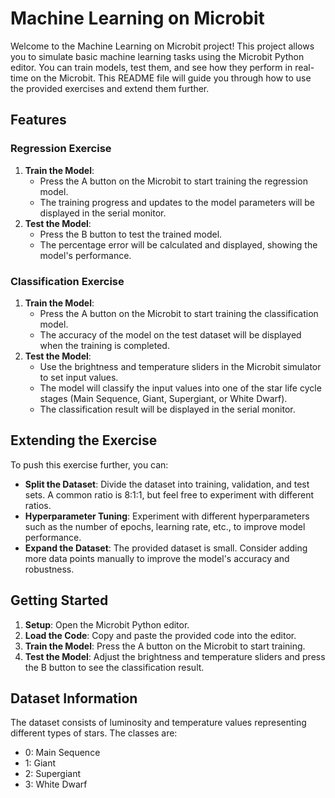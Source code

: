 # Machine Learning on Microbit

Welcome to the Machine Learning on Microbit project! This project allows you to simulate basic machine learning tasks using the Microbit Python editor. You can train models, test them, and see how they perform in real-time on the Microbit. This README file will guide you through how to use the provided exercises and extend them further.

## Features

### Regression Exercise
1. **Train the Model**: 
   - Press the A button on the Microbit to start training the regression model.
   - The training progress and updates to the model parameters will be displayed in the serial monitor.
2. **Test the Model**: 
   - Press the B button to test the trained model.
   - The percentage error will be calculated and displayed, showing the model's performance.

### Classification Exercise
1. **Train the Model**:
   - Press the A button on the Microbit to start training the classification model.
   - The accuracy of the model on the test dataset will be displayed when the training is completed.
2. **Test the Model**:
   - Use the brightness and temperature sliders in the Microbit simulator to set input values.
   - The model will classify the input values into one of the star life cycle stages (Main Sequence, Giant, Supergiant, or White Dwarf).
   - The classification result will be displayed in the serial monitor.

## Extending the Exercise
To push this exercise further, you can:
- **Split the Dataset**: Divide the dataset into training, validation, and test sets. A common ratio is 8:1:1, but feel free to experiment with different ratios.
- **Hyperparameter Tuning**: Experiment with different hyperparameters such as the number of epochs, learning rate, etc., to improve model performance.
- **Expand the Dataset**: The provided dataset is small. Consider adding more data points manually to improve the model's accuracy and robustness.

## Getting Started
1. **Setup**: Open the Microbit Python editor.
2. **Load the Code**: Copy and paste the provided code into the editor.
3. **Train the Model**: Press the A button on the Microbit to start training.
4. **Test the Model**: Adjust the brightness and temperature sliders and press the B button to see the classification result.

## Dataset Information
The dataset consists of luminosity and temperature values representing different types of stars. The classes are:
- 0: Main Sequence
- 1: Giant
- 2: Supergiant
- 3: White Dwarf
